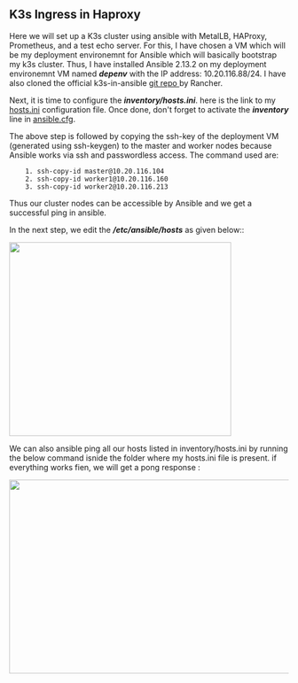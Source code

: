 ## K3s Ingress in Haproxy

Here we will set up a K3s cluster using ansible with MetalLB, HAProxy, Prometheus, and a test echo server. For this, I have chosen a VM which will be my deployment environemnt for Ansible which will basically bootstrap my k3s cluster.
Thus, I have installed Ansible 2.13.2 on my deployment environemnt VM named ***depenv*** with the IP address: 10.20.116.88/24. I have also cloned the official k3s-in-ansible <a href="https://github.com/k3s-io/k3s-ansible">git repo </a> by Rancher.

Next, it is time to configure the ***inventory/hosts.ini***. here is the link to my <a href="https://github.com/dikshita-git/RP_Ingress_security-IPv4_and_IPv6/blob/main/Codes/K3s/Basic/K3s-Ingress/Haproxy/inventory/sample/hosts.ini">hosts.ini</a> configuration file. Once done, don't forget to activate the ***inventory*** line in <a href="https://github.com/dikshita-git/RP_Ingress_security-IPv4_and_IPv6/blob/main/Codes/K3s/Basic/K3s-Ingress/Haproxy/ansible.cfg">ansible.cfg</a>.

The above step is followed by copying the ssh-key of the deployment VM (generated using ssh-keygen) to the master and worker nodes because Ansible works via ssh and passwordless access. The command used are:

        1. ssh-copy-id master@10.20.116.104
        2. ssh-copy-id worker1@10.20.116.160
        3. ssh-copy-id worker2@10.20.116.213

Thus our cluster nodes can be accessible by Ansible and we get a successful ping in ansible. 

In the next step, we edit the ***/etc/ansible/hosts*** as given below::

<img src="https://github.com/dikshita-git/RP_Ingress_security-IPv4_and_IPv6/blob/main/Wiki-page-images/10.PNG" width="400" height="350">

We can also ansible ping all our hosts listed in inventory/hosts.ini by running the below command isnide the folder where my hosts.ini file is present. if everything works fien, we will get a pong response :

<img src="https://github.com/dikshita-git/RP_Ingress_security-IPv4_and_IPv6/blob/main/Wiki-page-images/11.PNG" width="700" height="350">

